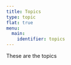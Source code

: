 ```yaml
---
title: Topics
type: topic
flat: true
menu:
  main:
    identifier: topics
---
```


These are the topics
